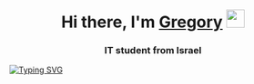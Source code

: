 <h1 align="center">Hi there, I'm <a href="https://github.com/GregoryDich" target="_blank">Gregory</a> 
<img src="https://github.com/blackcater/blackcater/raw/main/images/Hi.gif" height="32"/></h1>
<h3 align="center"> IT student from Israel </h3>

[![Typing SVG](https://readme-typing-svg.herokuapp.com?color=%2336BCF7&lines=Have+a+good+day)](https://git.io/typing-svg)
<!--
**GregoryDich/GregoryDich** is a ✨ _special_ ✨ repository because its `README.md` (this file) appears on your GitHub profile.

Here are some ideas to get you started:

- 🔭 I’m currently working on ...
- 🌱 I’m currently learning ...
- 👯 I’m looking to collaborate on ...
- 🤔 I’m looking for help with ...
- 💬 Ask me about ...
- 📫 How to reach me: ...
- 😄 Pronouns: ...
- ⚡ Fun fact: ...
-->
